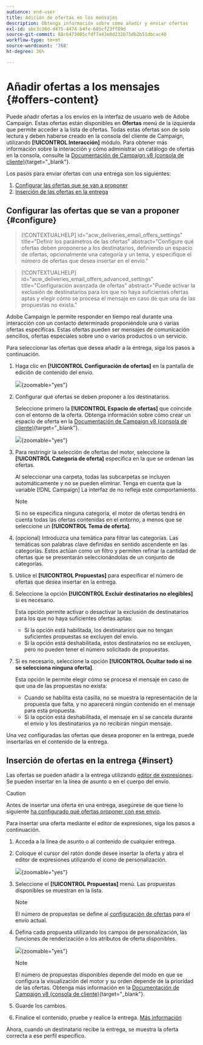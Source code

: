 ```yaml
---
audience: end-user
title: Adición de ofertas en los mensajes
description: Obtenga información sobre cómo añadir y enviar ofertas
exl-id: abc3c36d-d475-4474-b4fe-685cf23ff89d
source-git-commit: 88c6473005cfdf7a43e0d232b75db2b51dbcac40
workflow-type: tm+mt
source-wordcount: '768'
ht-degree: 36%

---
```



# Añadir ofertas a los mensajes {#offers-content}

Puede añadir ofertas a los envíos en la interfaz de usuario web de Adobe Campaign. Estas ofertas están disponibles en **Ofertas** menú de la izquierda que permite acceder a la lista de ofertas. Todas estas ofertas son de solo lectura y deben haberse creado en la consola del cliente de Campaign, utilizando **[!UICONTROL Interacción]** módulo. Para obtener más información sobre la interacción y cómo administrar un catálogo de ofertas en la consola, consulte la [Documentación de Campaign v8 (consola de cliente)](https://experienceleague.adobe.com/docs/campaign/campaign-v8/offers/interaction.html?lang=es){target="_blank"}.


Los pasos para enviar ofertas con una entrega son los siguientes:

1. [Configurar las ofertas que se van a proponer](#configure)
1. [Inserción de las ofertas en la entrega](#insert)

## Configurar las ofertas que se van a proponer {#configure}

>[!CONTEXTUALHELP]
>id="acw_deliveries_email_offers_settings"
>title="Definir los parámetros de las ofertas"
>abstract="Configure qué ofertas deben proponerse a los destinatarios, definiendo un espacio de ofertas, opcionalmente una categoría y un tema, y especifique el número de ofertas que desea insertar en el envío."

>[!CONTEXTUALHELP]
>id="acw_deliveries_email_offers_advanced_settings"
>title="Configuración avanzada de ofertas"
>abstract="Puede activar la exclusión de destinatarios para los que no haya suficientes ofertas aptas y elegir cómo se procesa el mensaje en caso de que una de las propuestas no exista."

Adobe Campaign le permite responder en tiempo real durante una interacción con un contacto determinado proponiéndole una o varias ofertas específicas. Estas ofertas pueden ser mensajes de comunicación sencillos, ofertas especiales sobre uno o varios productos o un servicio.

Para seleccionar las ofertas que desea añadir a la entrega, siga los pasos a continuación.

1. Haga clic en **[!UICONTROL Configuración de ofertas]** en la pantalla de edición de contenido del envío.

   ![](assets/offer-setup.png){zoomable=&quot;yes&quot;}

1. Configurar qué ofertas se deben proponer a los destinatarios.

   Seleccione primero la **[!UICONTROL Espacio de ofertas]** que coincide con el entorno de la oferta. Obtenga información sobre cómo crear un espacio de oferta en la [Documentación de Campaign v8 (consola de cliente)](https://experienceleague.adobe.com/docs/campaign/campaign-v8/offers/interaction-settings/interaction-offer-spaces.html){target="_blank"}.

   ![](assets/offer-create-content.png){zoomable=&quot;yes&quot;}

1. Para restringir la selección de ofertas del motor, seleccione la **[!UICONTROL Categoría de oferta]** específica en la que se ordenan las ofertas.

   Al seleccionar una carpeta, todas las subcarpetas se incluyen automáticamente y no se pueden eliminar. Tenga en cuenta que la variable [!DNL Campaign] La interfaz de no refleja este comportamiento.

   >[!NOTE]
   >
   >Si no se especifica ninguna categoría, el motor de ofertas tendrá en cuenta todas las ofertas contenidas en el entorno, a menos que se seleccione un **[!UICONTROL Tema de oferta]**.

1. (opcional) Introduzca una temática para filtrar las categorías. Las temáticas son palabras clave definidas en sentido ascendente en las categorías. Estos actúan como un filtro y permiten refinar la cantidad de ofertas que se presentarán seleccionándolas de un conjunto de categorías.

1. Utilice el **[!UICONTROL Propuestas]** para especificar el número de ofertas que desea insertar en la entrega.

1. Seleccione la opción **[!UICONTROL Excluir destinatarios no elegibles]** si es necesario.

   Esta opción permite activar o desactivar la exclusión de destinatarios para los que no haya suficientes ofertas aptas:

   * Si la opción está habilitada, los destinatarios que no tengan suficientes propuestas se excluyen del envío.
   * Si la opción está deshabilitada, estos destinatarios no se excluyen, pero no pueden tener el número solicitado de propuestas.

1. Si es necesario, seleccione la opción **[!UICONTROL Ocultar todo si no se selecciona ninguna oferta]**.

   Esta opción le permite elegir cómo se procesa el mensaje en caso de que una de las propuestas no exista:

   * Cuando se habilita esta casilla, no se muestra la representación de la propuesta que falta, y no aparecerá ningún contenido en el mensaje para esta propuesta.
   * Si la opción está deshabilitada, el mensaje en sí se cancela durante el envío y los destinatarios ya no recibirán ningún mensaje.

Una vez configuradas las ofertas que desea proponer en la entrega, puede insertarlas en el contenido de la entrega.

## Inserción de ofertas en la entrega {#insert}

Las ofertas se pueden añadir a la entrega utilizando [editor de expresiones](../personalization/gs-personalization.md#access). Se pueden insertar en la línea de asunto o en el cuerpo del envío.

>[!CAUTION]
>
>Antes de insertar una oferta en una entrega, asegúrese de que tiene lo siguiente [ha configurado qué ofertas proponer con ese envío](#configure).

Para insertar una oferta mediante el editor de expresiones, siga los pasos a continuación.

1. Acceda a la línea de asunto o al contenido de cualquier entrega.

1. Coloque el cursor del ratón donde desee insertar la oferta y abra el editor de expresiones utilizando el icono de personalización.

   ![](assets/offer-insert-perso-icon.png){zoomable=&quot;yes&quot;}

1. Seleccione el **[!UICONTROL Propuestas]** menú. Las propuestas disponibles se muestran en la lista.

   >[!NOTE]
   >
   >El número de propuestas se define al [configuración de ofertas](#configure) para el envío actual.

1. Defina cada propuesta utilizando los campos de personalización, las funciones de renderización o los atributos de oferta disponibles.

   ![](assets/offer-inserted.png){zoomable=&quot;yes&quot;}

   >[!NOTE]
   >
   >El número de propuestas disponibles depende del modo en que se configura la visualización del motor y su orden depende de la prioridad de las ofertas. Obtenga más información en la [Documentación de Campaign v8 (consola de cliente)](https://experienceleague.adobe.com/docs/campaign/campaign-v8/offers/interaction-best-practices.html){target="_blank"}.

1. Guarde los cambios.

1. Finalice el contenido, pruebe y realice la entrega. [Más información](gs-messages.md)

Ahora, cuando un destinatario recibe la entrega, se muestra la oferta correcta a ese perfil específico.
